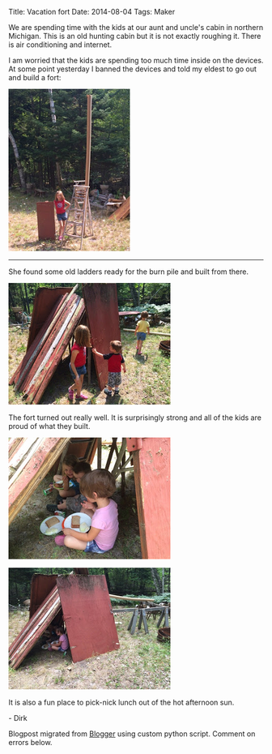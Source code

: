 Title: Vacation fort
Date: 2014-08-04
Tags: Maker

We are spending time with the kids at our aunt and uncle's cabin in northern
Michigan.  This is an old hunting cabin but it is not exactly roughing it.
There is air conditioning and internet.  

I am worried that the kids are spending too much time inside on the devices.
At some point yesterday I banned the devices and told my eldest to go out and
build a fort:

![./images/blogger-image-559300753.jpg](../images/blogger-image-559300753.jpg)  

---  

She found some old ladders ready for the burn pile and built from there.

![./images/blogger-image-1964742467.jpg](../images/blogger-image-1964742467.jpg)

The fort turned out really well.  It is surprisingly strong and all of the
kids are proud of what they built.

![./images/blogger-image--1836650834.jpg](../images/blogger-image--1836650834.jpg)  

![./images/blogger-image-988089399.jpg](../images/blogger-image-988089399.jpg)

It is also a fun place to pick-nick lunch out of the hot afternoon sun.  

\- Dirk




Blogpost migrated from [Blogger](https://apprenticemaker.blogspot.com/2014/08/vacation-fort.html) using custom python script. Comment on errors below.
